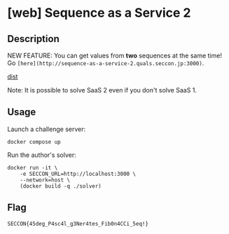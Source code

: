 # [web] Sequence as a Service 2

## Description

NEW FEATURE: You can get values from **two** sequences at the same time! Go `[here](http://sequence-as-a-service-2.quals.seccon.jp:3000)`.

[dist](files/dist)

Note: It is possible to solve SaaS 2 even if you don't solve SaaS 1.

## Usage

Launch a challenge server:

```
docker compose up
```

Run the author's solver:

```
docker run -it \
    -e SECCON_URL=http://localhost:3000 \
    --network=host \
    (docker build -q ./solver)
```

## Flag

```
SECCON{45deg_P4sc4l_g3Ner4tes_Fib0n4CCi_5eq!}
```
